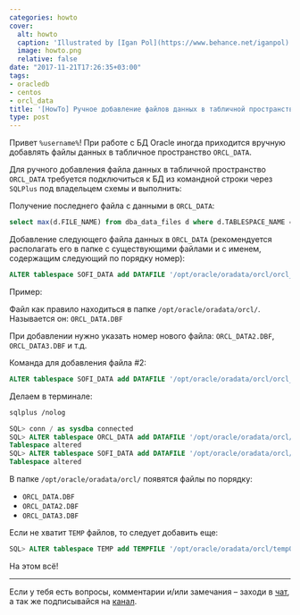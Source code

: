 ```yaml
---
categories: howto
cover:
  alt: howto
  caption: 'Illustrated by [Igan Pol](https://www.behance.net/iganpol)'
  image: howto.png
  relative: false
date: "2017-11-21T17:26:35+03:00"
tags:
- oracledb
- centos
- orcl_data
title: '[HowTo] Ручное добавление файлов данных в табличной пространство в CentOS 7'
type: post
---
```


Привет `%username%`! При работе с БД Oracle иногда приходится вручную добавлять файлы данных в табличное пространство `ORCL_DATA`.

Для ручного добавления файла данных в табличной пространство `ORCL_DATA` требуется подключиться к БД из командной строки через `SQLPlus` под владельцем схемы и выполнить:

Получение последнего файла с данными в `ORCL_DATA`:

```sql
select max(d.FILE_NAME) from dba_data_files d where d.TABLESPACE_NAME = 'ORCL_DATA';
```

Добавление следующего файла данных в `ORCL_DATA` (рекомендуется располагать его в папке с существующими файлами и с именем, содержащим следующий по порядку номер):

```sql
ALTER tablespace SOFI_DATA add DATAFILE '/opt/oracle/oradata/orcl/orcl_data2.dbf' SIZE 32M AUTOEXTEND ON NEXT 32M MAXSIZE unlimited;
```

Пример:

Файл как правило находиться в папке `/opt/oracle/oradata/orcl/`. Называется он: `ORCL_DATA.DBF`

При добавлении нужно указать номер нового файла: `ORCL_DATA2.DBF`, `ORCL_DATA3.DBF` и т.д.

Команда для добавления файла #2:

```sql  
ALTER tablespace SOFI_DATA add DATAFILE '/opt/oracle/oradata/orcl/orcl_data2.dbf' SIZE 32M AUTOEXTEND ON NEXT 32M MAXSIZE unlimited;
```

Делаем в терминале:

```bash
sqlplus /nolog
```

```sql
SQL> conn / as sysdba connected 
SQL> ALTER tablespace ORCL_DATA add DATAFILE '/opt/oracle/oradata/orcl/orcl_data2.dbf' SIZE 32M AUTOEXTEND ON NEXT 32M MAXSIZE unlimited; 
Tablespace altered 
SQL> ALTER tablespace SOFI_DATA add DATAFILE '/opt/oracle/oradata/orcl/orcl_data3.dbf' SIZE 32M AUTOEXTEND ON NEXT 32M MAXSIZE unlimited; 
Tablespace altered
```

В папке `/opt/oracle/oradata/orcl/` появятся файлы по порядку:

- `ORCL_DATA.DBF`
- `ORCL_DATA2.DBF`
- `ORCL_DATA3.DBF`

Если не хватит `TEMP` файлов, то следует добавить еще:

```sql
SQL> ALTER tablespace TEMP add TEMPFILE '/opt/oracle/oradata/orcl/temp02.dbf' SIZE 32M AUTOEXTEND ON NEXT 32M MAXSIZE unlimited;
```

На этом всё!

---
Если у тебя есть вопросы, комментарии и/или замечания – заходи в [чат](https://ttttt.me/jtprogru_chat), а так же подписывайся на [канал](https://ttttt.me/jtprogru_channel).
